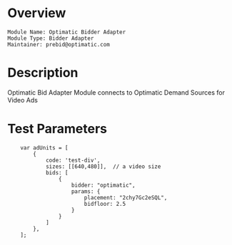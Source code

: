 # Overview

```
Module Name: Optimatic Bidder Adapter
Module Type: Bidder Adapter
Maintainer: prebid@optimatic.com
```

# Description

Optimatic Bid Adapter Module connects to Optimatic Demand Sources for Video Ads

# Test Parameters
```
    var adUnits = [
        {
            code: 'test-div',
            sizes: [[640,480]],  // a video size
            bids: [
                {
                    bidder: "optimatic",
                    params: {
                        placement: "2chy7Gc2eSQL",
                        bidfloor: 2.5
                    }
                }
            ]
        },
    ];
```
